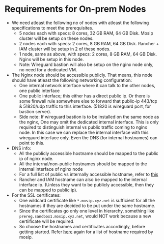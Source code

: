 # Requirements for On-prem Nodes

* We need atleast the following no of nodes with atleast the following specifications to meet the prerequisites.
  * 5 nodes each with specs: 8 cores, 32 GB RAM, 64 GB Disk. Mosip cluster will be setup on these nodes.
  * 2 nodes each with specs: 2 cores, 8 GB RAM, 64 GB Disk. Rancher + IAM cluster will be setup in 2 of these nodes.
  * 1 node, same as above, with specs: 2 cores, 8 GB RAM, 64 GB Disk. Nginx will be setup in this node.
  * Note: Wireguard bastion will also be setup on the nginx node only, no need for a dedicated VM.
* The Nginx node should be accessible publicly. That means, this node should have atleast the following networking configuration:
  * One internal network interface where it can talk to the other nodes, one public interface
  * One public interface; this either has a direct public ip. Or there is some firewall rule somewhere else to forward that public-ip 443/tcp & 51820/udp traffic to this interface. (51820 is wireguard port, for bastion server).
  * Side note: If wireguard bastion is to be installed on the same node as the nginx, One may omit the dedicated internal interface. This is only required to distinguish internal vs public traffic coming to nginx node. In this case we can replace the internal interface with this wiregaurd interface only. Even the DNS (for internal hostnames) can point to this.
* DNS info:
  * All the publicly accessible hostname should be mapped to the public ip of nginx node.
  * All the internal/non-public hostnames should be mapped to the internal interface of nginx node
  * For a full list of public vs internally accessible hostname, refer to [this](../global_configmap.yaml.sample)
  * Rancher and IAM hostname can also be mapped to the internal interface ip. (Unless they want to be publicly accessible, then they can be mapped to public ip).
* For the SSL certificates:
  * One wildcard certificate like `*.mosip.xyz.net` is sufficient for all the hostnames if they are decided to be put under the same hostname.
  * Since the certificates go only one level in hierarchy, something like `prereg.sandbox1.mosip.xyz.net`, would NOT work because a new certiificate will be required.
  * So choose the hostnames and certificates accordingly, before getting started. Refer [here](../global_configmap.yaml.sample) again for a list of hostname required by mosip.
